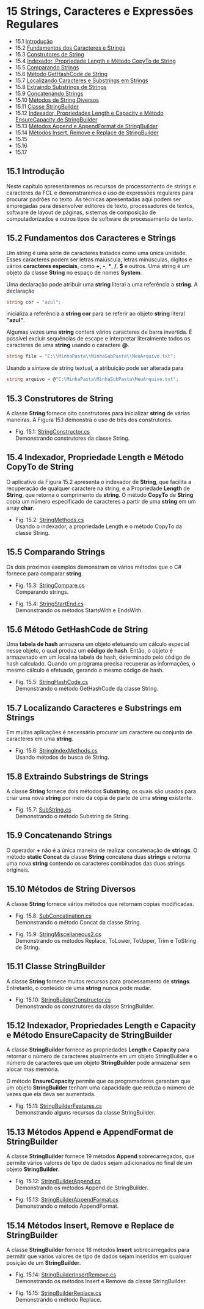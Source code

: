 # 15 Strings, Caracteres e Expressões Regulares

- 15.1 [Introdução](#151-introdução)
- 15.2 [Fundamentos dos Caracteres e Strings](#152-fundamentos-dos-caracteres-e-strings)
- 15.3 [Construtores de String](#153-construtores-de-string)
- 15.4 [Indexador, Propriedade Length e Método CopyTo de String](#154-indexador-propriedade-length-e-método-copyto-de-string)
- 15.5 [Comparando Strings](#155-comparando-strings)
- 15.6 [Método GetHashCode de String](#156-método-gethashcode-de-string)
- 15.7 [Localizando Caracteres e Substrings em Strings](#157-localizando-caracteres-e-substrings-em-strings)
- 15.8 [Extraindo Substrings de Strings](#158-extraindo-substrings-de-strings)
- 15.9 [Concatenando Strings](#159-concatenando-strings)
- 15.10 [Métodos de String Diversos](#1510-métodos-de-string-diversos)
- 15.11 [Classe StringBuilder](#1511-classe-stringbuilder)
- 15.12 [Indexador, Propriedades Length e Capacity e Método EnsureCapacity de StringBuilder](#1512-indexador-propriedades-length-e-capacity-e-método-ensurecapacity-de-stringbuilder)
- 15.13 [Métodos Append e AppendFormat de StringBuilder](#1513-métodos-append-e-appendformat-de-stringbuilder)
- 15.14 [Métodos Insert, Remove e Replace de StringBuilder](#1514-métodos-insert-remove-e-replace-de-stringbuilder)
- 15.15
- 15.16
- 15.17

## 15.1 Introdução

Neste capítulo apresentaremos os recursos de processamento de strings e caracteres da FCL e demonstraremos
o uso de expressões regulares para procurar padrões no texto.
As técnicas apresentadas aqui podem ser empregadas para desenvolver editores de texto,
processadores de textos, software de layout de páginas, sistemas de composição de computadorizados e outros tipos de software de processamento de texto.

## 15.2 Fundamentos dos Caracteres e Strings

Um string é uma série de caracteres tratados como uma única unidade. Esses caracteres podem ser letras maiúscula,
letras minúsculas, dígitos e vários **caracteres especiais**, como **+**, **-**, **\***, **/**, **$** e outros.
Uma string é um objeto da classe **String** no espaço de nomes **System**.

Uma declaração pode atribuir uma **string** literal a uma referência a **string**. A declaração

```csharp
string cor = "azul";
```

inicializa a referência a **string cor** para se referir ao objeto **string** literal **"azul"**.

Algumas vezes uma **string** conterá vários caracteres de barra invertida.
É possível excluir sequências de escape e interpretar literalmente todos os caracteres de uma **string** usando o caractere **@**.

```csharp
string file = "C:\\MinhaPasta\\MinhaSubPasta\\MeuArquivo.txt";
```

Usando a sintaxe de string textual, a atribuição pode ser alterada para

```csharp
string arquivo = @"C:\MinhaPasta\MinhaSubPasta\MeuArquivo.txt";
```

## 15.3 Construtores de String

A classe **String** fornece oito construtores para inicializar **string** de várias maneiras.
A Figura 15.1 demonstra o uso de três dos construtores.

- Fig. 15.1: [StringConstructor.cs](./Fig-15.01%20-%20StringConstructor.cs)\
Demonstrando construtores da classe String.

## 15.4 Indexador, Propriedade Length e Método CopyTo de String

O aplicativo da Figura 15.2 apresenta o indexador de **String**, que facilita a recuperação de qualquer caractere na string,
e a Propriedade **Length** de **String**, que retorna o comprimento da **string**. O método **CopyTo** de **String** copia um
número especificado de caracteres a partir de uma **string** em um array **char**.

- Fig. 15.2: [StringMethods.cs](./Fig-15.02%20-%20StringMethods.cs)\
Usando o indexador, a propriedade Length e o método CopyTo da classe String.

## 15.5 Comparando Strings

Os dois próximos exemplos demonstram os vários métodos que o C# fornece para comparar **string**.

- Fig. 15.3: [StringCompare.cs](./Fig-15.03%20-%20StringCompare.cs)\
Comparando strings.

- Fig. 15.4: [StringStartEnd.cs](./Fig-15.04%20-%20StringStartEnd.cs)\
Demonstrando os métodos StartsWith e EndsWith.

## 15.6 Método GetHashCode de String

Uma **tabela de hash** armazena um objeto efetuando um cálculo especial nesse objeto, o qual produz um **código de hash**.
Então, o objeto é armazenado em um local na tabela de hash, determinado pelo código de hash calculado.
Quando um programa precisa recuperar as informações, o mesmo cálculo é efetuado, gerando o mesmo código de hash.

- Fig. 15.5: [StringHashCode.cs](./Fig-15.05%20-%20StringHashCode.cs)\
Demonstrando o método GetHashCode da classe String.

## 15.7 Localizando Caracteres e Substrings em Strings

Em muitas aplicações é necessário procurar um caractere ou conjunto de caracteres em uma **string**.

- Fig. 15.6: [StringIndexMethods.cs](./Fig-15.06%20-%20StringIndexMethods.cs)\
Usando métodos de busca de String.

## 15.8 Extraindo Substrings de Strings

A classe **String** fornece dois métodos **Substring**, os quais são usados para criar uma nova **string** por meio da cópia
de parte de uma **string** existente.

- Fig. 15.7: [SubString.cs](./Fig-15.07%20-%20SubString.cs)\
Demonstrando o método Substring de String.

## 15.9 Concatenando Strings

O operador **+** não é a única maneira de realizar concatenação de **strings**.
O método **static Concat** da classe **String** concatena duas **strings** e retorna uma nova **string** contendo
os caracteres combinados das duas strings originais.

## 15.10 Métodos de String Diversos

A classe **String** fornece vários métodos que retornam cópias modificadas.

- Fig. 15.8: [SubConcatination.cs](./Fig-15.08%20-%20SubConcatination.cs)\
Demonstrando o método Concat da classe String.

- Fig. 15.9: [StringMiscellaneous2.cs](./Fig-15.09%20-%20StringMiscellaneous.cs)\
Demonstrando os métodos Replace, ToLower, ToUpper, Trim e ToString de String.

## 15.11 Classe StringBuilder

A classe **String** fornece muitos recursos para processamento de **strings**.
Entretanto, o conteúdo de uma **string** nunca pode mudar.

- Fig. 15.10: [StringBuilderConstructor.cs](./Fig-15.10%20-%20StringBuilderConstructor.cs)\
Demonstrando os construtores da classe StringBuilder.

## 15.12 Indexador, Propriedades Length e Capacity e Método EnsureCapacity de StringBuilder

A classe **StringBuilder** fornece as propriedades **Length** e **Capacity** para retornar o número
de caracteres atualmente em um objeto StringBuilder e o número de caracteres que um objeto **StringBuilder**
pode armazenar sem alocar mas memória.

O método **EnsureCapacity** permite que os programadores garantam que um objeto **StringBuilder** tenham uma
capacidade que reduza o número de vezes que ela deva ser aumentada.

- Fig. 15.11: [StringBuilderFeatures.cs](./Fig-15.11%20-%20StringBuilderFeatures.cs)\
Demonstrando alguns recursos da classe StringBuilder.

## 15.13 Métodos Append e AppendFormat de StringBuilder

A classe **StringBuilder** fornece 19 métodos **Append** sobrecarregados, que permite vários valores de tipo de dados
sejam adicionados no final de um objeto **StringBuilder**.

- Fig. 15.12: [StringBuilderAppend.cs](./Fig-15.12%20-%20StringBuilderAppend.cs)\
Demonstrando os métodos Append de StringBuilder.

- Fig. 15.13: [StringBuilderAppendFormat.cs](./Fig-15.13%20-%20StringBuilderAppendFormat.cs)\
Demonstrando o método AppendFormat.

## 15.14 Métodos Insert, Remove e Replace de StringBuilder

A classe **StringBuilder** fornece 18 métodos **Insert** sobrecarregados para permitir que vários valores de tipo de dados sejam inseridos em qualquer posição de um **StringBuilder**.

- Fig. 15.14: [StringBuilderInsertRemove.cs](./Fig-15.14%20-%20StringBuilderInsertRemove.cs)\
Demonstrando os métodos Insert e Remove da classe StringBuilder.

- Fig. 15.15: [StringBuilderReplace.cs](./Fig-15.15%20-%20StringBuilderReplace.cs)\
Demonstrando o método Replace.
